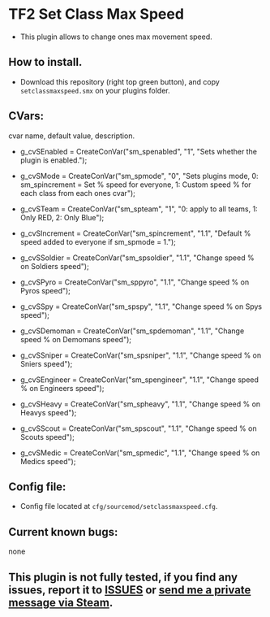 # TF2 Set Class Max Speed

- This plugin allows to change ones max movement speed.

## How to install.
- Download this repository (right top green button), and copy `setclassmaxspeed.smx` on your plugins folder.

## CVars:

cvar name, default value, description.

-    g_cvSEnabled = CreateConVar("sm_spenabled", "1", "Sets whether the plugin is enabled.");

-    g_cvSMode = CreateConVar("sm_spmode", "0", "Sets plugins mode, 0: sm_spincrement = Set % speed for everyone, 1: Custom speed % for each class from each ones cvar");
-    g_cvSTeam = CreateConVar("sm_spteam", "1", "0: apply to all teams, 1: Only RED, 2: Only Blue");

-    g_cvSIncrement = CreateConVar("sm_spincrement", "1.1", "Default % speed added to everyone if sm_spmode = 1.");

-    g_cvSSoldier = CreateConVar("sm_spsoldier", "1.1", "Change speed % on Soldiers speed");
-    g_cvSPyro = CreateConVar("sm_sppyro", "1.1", "Change speed % on Pyros speed");
-    g_cvSSpy = CreateConVar("sm_spspy", "1.1", "Change speed % on  Spys speed");
-    g_cvSDemoman = CreateConVar("sm_spdemoman", "1.1", "Change speed % on Demomans speed");
-    g_cvSSniper = CreateConVar("sm_spsniper", "1.1", "Change speed % on Sniers speed");
-    g_cvSEngineer = CreateConVar("sm_spengineer", "1.1", "Change speed % on Engineers speed");
-    g_cvSHeavy = CreateConVar("sm_spheavy", "1.1", "Change speed % on Heavys speed");
-    g_cvSScout = CreateConVar("sm_spscout", "1.1", "Change speed % on Scouts speed");
-    g_cvSMedic = CreateConVar("sm_spmedic", "1.1", "Change speed % on Medics speed");


## Config file:
- Config file located at `cfg/sourcemod/setclassmaxspeed.cfg`.

## Current known bugs:
none

## This plugin is not fully tested, if you find any issues, report it to [ISSUES](https://github.com/Frenzoid/TF2_SetClassHealthRegen/issues) or [send me a private message via Steam](https://steamcommunity.com/id/MrFren/).
